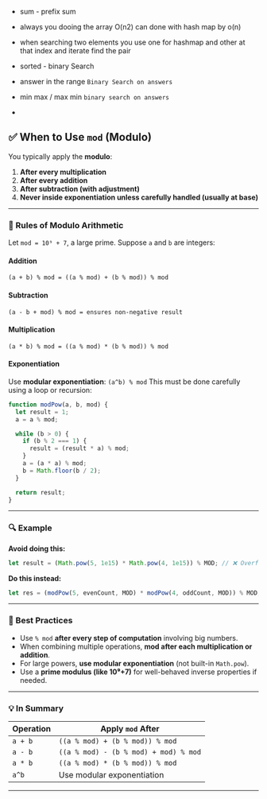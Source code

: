 - sum - prefix sum
- always you dooing the array O(n2) can done with hash map by o(n)
- when searching two elements you use one for hashmap and other at that index and iterate find the pair

- sorted - binary Search

- answer in the range `Binary Search on answers`
- min max / max min `binary search on answers`
-

## ✅ When to Use `mod` (Modulo)

You typically apply the **modulo**:

1. **After every multiplication**
2. **After every addition**
3. **After subtraction (with adjustment)**
4. **Never inside exponentiation unless carefully handled (usually at base)**

---

### 🔢 Rules of Modulo Arithmetic

Let `mod = 10⁹ + 7`, a large prime.
Suppose `a` and `b` are integers:

#### Addition

```
(a + b) % mod = ((a % mod) + (b % mod)) % mod
```

#### Subtraction

```
(a - b + mod) % mod = ensures non-negative result
```

#### Multiplication

```
(a * b) % mod = ((a % mod) * (b % mod)) % mod
```

#### Exponentiation

Use **modular exponentiation**: `(a^b) % mod`
This must be done carefully using a loop or recursion:

```js
function modPow(a, b, mod) {
  let result = 1;
  a = a % mod;

  while (b > 0) {
    if (b % 2 === 1) {
      result = (result * a) % mod;
    }
    a = (a * a) % mod;
    b = Math.floor(b / 2);
  }

  return result;
}
```

---

### 🔍 Example

**Avoid doing this:**

```js
let result = (Math.pow(5, 1e15) * Math.pow(4, 1e15)) % MOD; // ❌ Overflow
```

**Do this instead:**

```js
let res = (modPow(5, evenCount, MOD) * modPow(4, oddCount, MOD)) % MOD; // ✅
```

---

### 🧠 Best Practices

- Use `% mod` **after every step of computation** involving big numbers.
- When combining multiple operations, **mod after each multiplication or addition**.
- For large powers, **use modular exponentiation** (not built-in `Math.pow`).
- Use a **prime modulus (like 10⁹+7)** for well-behaved inverse properties if needed.

---

### 💡 In Summary

| Operation | Apply `mod` After                     |
| --------- | ------------------------------------- |
| `a + b`   | `((a % mod) + (b % mod)) % mod`       |
| `a - b`   | `((a % mod) - (b % mod) + mod) % mod` |
| `a * b`   | `((a % mod) * (b % mod)) % mod`       |
| `a^b`     | Use modular exponentiation            |

---
